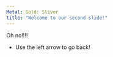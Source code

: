 ```yaml
---
Metal: Gold: Sliver
title: "Welcome to our second slide!"
---
```

Oh no!!!!
- Use the left arrow to go back!
